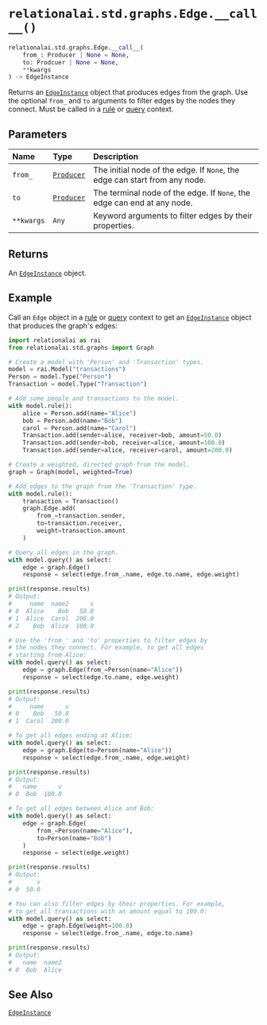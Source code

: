 # `relationalai.std.graphs.Edge.__call__()`

```python
relationalai.std.graphs.Edge.__call__(
    from_: Producer | None = None,
    to: Prodcuer | None = None,
    **kwargs
) -> EdgeInstance
```

Returns an [`EdgeInstance`](../EdgeInstance/README.md) object that produces edges from the graph.
Use the optional `from_` and `to` arguments to filter edges by the nodes they connect.
Must be called in a [rule](../Model/rule.md) or [query](../Model/query.md) context.

## Parameters

| Name | Type | Description |
| :--- | :--- | :------ |
| `from_` | [`Producer`](../../Producer.md) | The initial node of the edge. If `None`, the edge can start from any node. |
| `to` | [`Producer`](../../Producer.md) | The terminal node of the edge. If `None`, the edge can end at any node. |
| `**kwargs` | `Any` | Keyword arguments to filter edges by their properties. |

## Returns

An [`EdgeInstance`](../EdgeInstance/README.md) object.

## Example

Call an `Edge` object in a [rule](../Model/rule.md) or [query](../Model/query.md) context
to get an [`EdgeInstance`](../EdgeInstance/README.md) object that produces the graph's edges:

```python
import relationalai as rai
from relationalai.std.graphs import Graph

# Create a model with 'Person' and 'Transaction' types.
model = rai.Model("transactions")
Person = model.Type("Person")
Transaction = model.Type("Transaction")

# Add some people and transactions to the model.
with model.rule():
    alice = Person.add(name="Alice")
    bob = Person.add(name="Bob")
    carol = Person.add(name="Carol")
    Transaction.add(sender=alice, receiver=bob, amount=50.0)
    Transaction.add(sender=bob, receiver=alice, amount=100.0)
    Transaction.add(sender=alice, receiver=carol, amount=200.0)

# Create a weighted, directed graph from the model.
graph = Graph(model, weighted=True)

# Add edges to the graph from the 'Transaction' type.
with model.rule():
    transaction = Transaction()
    graph.Edge.add(
        from_=transaction.sender,
        to=transaction.receiver,
        weight=transaction.amount
    )

# Query all edges in the graph.
with model.query() as select:
    edge = graph.Edge()
    response = select(edge.from_.name, edge.to.name, edge.weight)

print(response.results)
# Output:
#     name  name2      v
# 0  Alice    Bob   50.0
# 1  Alice  Carol  200.0
# 2    Bob  Alice  100.0

# Use the 'from_' and 'to' properties to filter edges by
# the nodes they connect. For example, to get all edges
# starting from Alice:
with model.query() as select:
    edge = graph.Edge(from_=Person(name="Alice"))
    response = select(edge.to.name, edge.weight)

print(response.results)
# Output:
#     name      v
# 0    Bob   50.0
# 1  Carol  200.0

# To get all edges ending at Alice:
with model.query() as select:
    edge = graph.Edge(to=Person(name="Alice"))
    response = select(edge.from_.name, edge.weight)

print(response.results)
# Output:
#   name      v
# 0  Bob  100.0

# To get all edges between Alice and Bob:
with model.query() as select:
    edge = graph.Edge(
        from_=Person(name="Alice"),
        to=Person(name="Bob")
    )
    response = select(edge.weight)

print(response.results)
# Output:
#       v
# 0  50.0

# You can also filter edges by their properties. For example,
# to get all transactions with an amount equal to 100.0:
with model.query() as select:
    edge = graph.Edge(weight=100.0)
    response = select(edge.from_.name, edge.to.name)

print(response.results)
# Output:
#   name  name2
# 0  Bob  Alice
```

## See Also

[`EdgeInstance`](../EdgeInstance/README.md)
